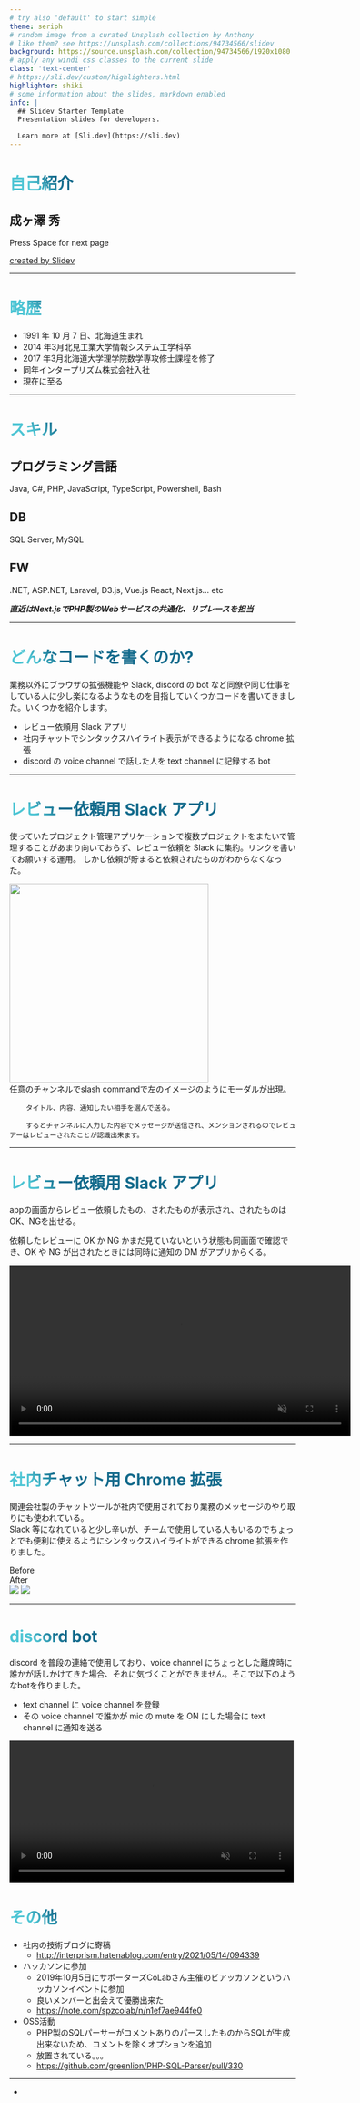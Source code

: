 ```yaml
---
# try also 'default' to start simple
theme: seriph
# random image from a curated Unsplash collection by Anthony
# like them? see https://unsplash.com/collections/94734566/slidev
background: https://source.unsplash.com/collection/94734566/1920x1080
# apply any windi css classes to the current slide
class: 'text-center'
# https://sli.dev/custom/highlighters.html
highlighter: shiki
# some information about the slides, markdown enabled
info: |
  ## Slidev Starter Template
  Presentation slides for developers.

  Learn more at [Sli.dev](https://sli.dev)
---
```


# 自己紹介

## 成ヶ澤 秀

<div class="pt-12">
  <span @click="$slidev.nav.next" class="px-2 p-1 rounded cursor-pointer" hover="bg-white bg-opacity-10">
    Press Space for next page <carbon:arrow-right class="inline"/>
  </span>
</div>

<a href="https://sli.dev/" target="_blank" alt="slidev"
  class="abs-br m-6 text-xl icon-btn opacity-50 !border-none !hover:text-white">
created by Slidev
</a>

---

# 略歴

- 1991 年 10 月 7 日、北海道生まれ
- 2014 年3月北見工業大学情報システム工学科卒
- 2017 年3月北海道大学理学院数学専攻修士課程を修了
- 同年インタープリズム株式会社入社
- 現在に至る


<style>
h1 {
  background-color: #2B90B6;
  background-image: linear-gradient(45deg, #4EC5D4 10%, #146b8c 20%);
  background-size: 100%;
  -webkit-background-clip: text;
  -moz-background-clip: text;
  -webkit-text-fill-color: transparent;
  -moz-text-fill-color: transparent;
}
</style>

---

# スキル

## プログラミング言語

Java, C#, PHP, JavaScript, TypeScript, Powershell, Bash

## DB

SQL Server, MySQL

## FW

.NET, ASP.NET, Laravel, D3.js, Vue.js React, Next.js... etc


***直近はNext.jsでPHP製のWebサービスの共通化、リプレースを担当***

---

# どんなコードを書くのか?

業務以外にブラウザの拡張機能や Slack, discord の bot など同僚や同じ仕事をしている人に少し楽になるようなものを目指していくつかコードを書いてきました。いくつかを紹介します。

- レビュー依頼用 Slack アプリ
- 社内チャットでシンタックスハイライト表示ができるようになる chrome 拡張
- discord の voice channel で話した人を text channel に記録する bot

---

# レビュー依頼用 Slack アプリ

使っていたプロジェクト管理アプリケーションで複数プロジェクトをまたいで管理することがあまり向いておらず、レビュー依頼を Slack に集約。リンクを書いてお願いする運用。
しかし依頼が貯まると依頼されたものがわからなくなった。

<div grid="~ cols-2 gap-4">
<img src="/public/slack_bot2.png" width='350'/>
<div>
        任意のチャンネルでslash commandで左のイメージのようにモーダルが出現。

        タイトル、内容、通知したい相手を選んで送る。

        するとチャンネルに入力した内容でメッセージが送信され、メンションされるのでレビュアーはレビューされたことが認識出来ます。
</div>
</div>

---

# レビュー依頼用 Slack アプリ

<div grid="~ cols-2 gap-4">
<div>
appの画面からレビュー依頼したもの、されたものが表示され、されたものはOK、NGを出せる。

依頼したレビューに OK か NG かまだ見ていないという状態も同画面で確認でき、OK や NG が出されたときには同時に通知の DM がアプリからくる。

</div>
<video controls autoplay='true' muted='true' loop='true' width='600'>
    <source src="/public/slack_bot.mp4" type="video/mp4">
</video>
</div>
<a href="https://github.com/shu1007/request-review-slack-bot" target="_blank" alt="GitHub"
  class="abs-br m-6 text-xl icon-btn opacity-50 !border-none !hover:text-white">
<carbon-logo-github />
</a>

---

# 社内チャット用 Chrome 拡張

関連会社製のチャットツールが社内で使用されており業務のメッセージのやり取りにも使われている。<br/>
Slack 等になれていると少し辛いが、チームで使用している人もいるのでちょっとでも便利に使えるようにシンタックスハイライトができる chrome 拡張を作りました。

<div grid="~ cols-2 gap-2" m="-t-2">

<div>Before</div>
<div>After</div>

<img border="rounded" src="/public/sg_before.png">

<img border="rounded" src="/public/sg_after.png">
</div>
<a href="https://github.com/shu1007/sg-code-highlighter" target="_blank" alt="GitHub"
  class="abs-br m-6 text-xl icon-btn opacity-50 !border-none !hover:text-white">
<carbon-logo-github />
</a>

---


# discord bot

discord を普段の連絡で使用しており、voice channel にちょっとした離席時に誰かが話しかけてきた場合、それに気づくことができません。そこで以下のようなbotを作りました。

- text channel に voice channel を登録
- その voice channel で誰かが mic の mute を ON にした場合に text channel に通知を送る


<style>
video {
margin: 0 auto;
}
</style>

<video controls autoplay='true' muted='true' loop='true' width='500'>
    <source src="/public/discord-bot.mp4" type="video/mp4">
</video>

<a href="https://github.com/shu1007/discord-speaker-log" target="_blank" alt="GitHub"
  class="abs-br m-6 text-xl icon-btn opacity-50 !border-none !hover:text-white">
<carbon-logo-github />
</a>
---

# その他

- 社内の技術ブログに寄稿
    - http://interprism.hatenablog.com/entry/2021/05/14/094339
- ハッカソンに参加
    - 2019年10月5日にサポーターズCoLabさん主催のビアッカソンというハッカソンイベントに参加
    - 良いメンバーと出会えて優勝出来た
    - https://note.com/spzcolab/n/n1ef7ae944fe0
- OSS活動
    - PHP製のSQLパーサーがコメントありのパースしたものからSQLが生成出来ないため、コメントを除くオプションを追加
    - 放置されている。。。
    - https://github.com/greenlion/PHP-SQL-Parser/pull/330

---

-
